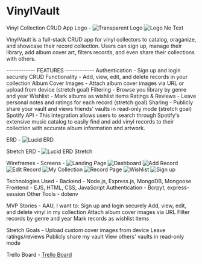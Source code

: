 # VinylVault

Vinyl Collection CRUD App
Logo -
    ![Transparent Logo](<public/logos/VinylVaultLogoWText.png width="200">)
    ![Logo No Text](<public/logos/VinylVaultNoText.png>)

VinylVault is a full-stack CRUD app for vinyl collectors to catalog, oraganize, and showcase their record collection. Users can sign up, manage their library, add album cover art, filters records, and even share their collections with others.

------------ FEATURES ------------
Authentication -
    Sign up and login securely
CRUD Functionality -
    Add, view, edit, and delete records in your collection
Album Cover Images -
    Attach album cover images via URL or upload from device (stretch goal)
Filtering -
    Browse you library by genre and year
Wishlist -
    Mark albums as wishlist items
Ratings & Reviews -
    Leave personal notes and ratings for each record (stretch goal)
Sharing -
    Publicly share your vault and views friends' vaults in read-only mode (stretch goal)
Spotify API -
    This integration allows users to search through Spotify's extensive music catalog to easily find and add vinyl records to their collection with accurate album information and artwork.

ERD -
    ![Lucid ERD](<images/Screenshot 2025-07-28 at 12-23-38 VinylVault CRUD App Lucidchart.png>)

Stretch ERD -
    ![Lucid ERD Stretch](<images/Screenshot 2025-07-28 at 12-28-09 VinylVault CRUD App Lucidchart-1.png>)

Wireframes -
        Screens -
        ![Landing Page](<images/Landing Page.png>)
        ![Dashboard](images/Dashboard.png)
        ![Add Record](<images/Add Record.png>)
        ![Edit Record](<images/Edit Record.png>)
        ![My Collection](<images/My Collection.png>)
        ![Record Page](<images/Record Page.png>)
        ![Wishlist](images/Wishlist.png)
        ![Sign up](<images/Sign Up.png>)

Technologies Used -
    Backend -
        Node.js, Express.js, MongoDB, Mongoose
    Frontend -
        EJS, HTML, CSS, JavaScript
    Authentication -
        Bcrpyt, express-session
    Other Tools -
        dotenv

MVP Stories -
    AAU, I want to:
        Sign up and login securely
        Add, view, edit, and delete vinyl in my collection
        Attach album cover images via URL
        Filter records by genre and year
        Mark records as wishlist items

Stretch Goals -
    Upload custom cover images from device
    Leave ratings/reviews
    Publicly share my vault
    View others' vaults in read-only mode

Trello Board -
    [Trello Board](https://trello.com/b/uvImGWqT/vinylvault-crud-app)
